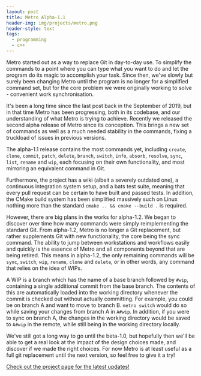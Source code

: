 ```yaml
---
layout: post
title: Metro Alpha-1.1
header-img: img/projects/metro.png
header-style: text
tags:
  - programming
  - c++
---
```


Metro started out as a way to replace Git in day-to-day use. To simplify the commands to a point where you can type what you want to do and let the program do its magic to accomplish your task. Since then, we've slowly but surely been changing Metro until the program is no longer for a simplified command set, but for the core problem we were originally working to solve - convenient work synchronisation.

It's been a long time since the last post back in the September of 2019, but in that time Metro has been progressing, both in its codebase, and our understanding of what Metro is trying to achieve. Recently we released the second alpha release of Metro since its conception. This brings a new set of commands as well as a much needed stability in the commands, fixing a truckload of issues in previous versions.

The alpha-1.1 release contains the most commands yet, including `create`, `clone`, `commit`, `patch`, `delete`, `branch`, `switch`, `info`, `absorb`, `resolve`, `sync`, `list`, `rename` and `wip`, each focusing on their own functionality, and most mirroring an equivalent command in Git.

Furthermore, the project has a wiki (albeit a severely outdated one), a continuous integration system setup, and a bats test suite, meaning that every pull request can be certain to have built and passed tests. In addition, the CMake build system has been simplified massively such on Linux nothing more than the standard `cmake .. && cmake --build .` is required.

However, there are big plans in the works for alpha-1.2. We began to discover over time how many commands were simply reimplementing the standard Git. From alpha-1.2, Metro is no longer a Git replacement, but rather supplements Git with new functionality, the core being the sync command. The ability to jump between workstations and workflows easily and quickly is the essence of Metro and all components beyond that are being retired. This means in alpha-1.2, the only remaining commands will be `sync`, `switch`, `wip`, `rename`, `clone` and `delete`, or in other words, any command that relies on the idea of WIPs.

A WIP is a branch which has the name of a base branch followed by `#wip`, containing a single additional commit from the base branch. The contents of this are automatically loaded into the working directory whenever the commit is checked out without actually committing. For example, you could be on branch A and want to move to branch B. `metro switch` would do so while saving your changes from branch A in `A#wip`. In addition, if you were to sync on branch A, the changes in the working directory would be saved to `A#wip` in the remote, while still being in the working directory locally.

We've still got a long way to go until the beta-1.0, but hopefully then we'll be able to get a real look at the impact of the design choices made, and discover if we made the right choices. For now Metro is at least useful as a full git replacement until the next version, so feel free to give it a try!

[Check out the project page for the latest updates!](/projects/metro/)